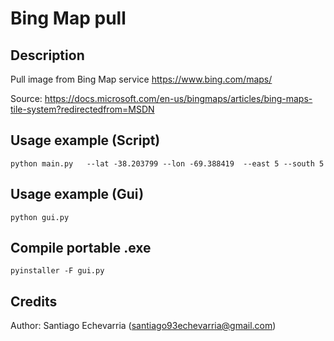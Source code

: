 # Bing Map pull

## Description
Pull image from Bing Map service
https://www.bing.com/maps/

Source: https://docs.microsoft.com/en-us/bingmaps/articles/bing-maps-tile-system?redirectedfrom=MSDN

## Usage example (Script)

    python main.py   --lat -38.203799 --lon -69.388419  --east 5 --south 5

## Usage example (Gui)
    python gui.py

## Compile portable .exe
    pyinstaller -F gui.py


## Credits
Author: Santiago Echevarria (santiago93echevarria@gmail.com)
